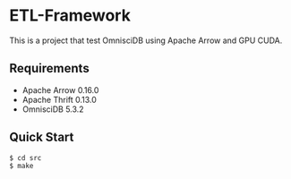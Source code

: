 # ETL-Framework

This is a project that test OmnisciDB using Apache Arrow and GPU CUDA.

## Requirements

* Apache Arrow 0.16.0
* Apache Thrift 0.13.0
* OmnisciDB 5.3.2

## Quick Start

```
$ cd src
$ make
```
